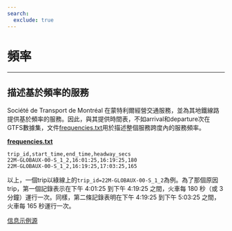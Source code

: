 ```yaml
---
search:
  exclude: true
---
```


# 頻率

<hr/>

## 描述基於頻率的服務

Société de Transport de Montréal 在蒙特利爾經營交通服務，並為其地鐵線路提供基於頻率的服務。因此，與其提供時間表，不如arrival和departure次在GTFS數據集，文件[frequencies.txt](../../reference/#frequenciestxt)用於描述整個服務跨度內的服務頻率。

[**frequencies.txt**](../../reference/#frequenciestxt)

    trip_id,start_time,end_time,headway_secs
    22M-GLOBAUX-00-S_1_2,16:01:25,16:19:25,180
    22M-GLOBAUX-00-S_1_2,16:19:25,17:03:25,165

以上，一個trip以綠線上的`trip_id=22M-GLOBAUX-00-S_1_2`為例。為了那個原因trip，第一個記錄表示在下午 4:01:25 到下午 4:19:25 之間，火車每 180 秒（或 3 分鐘）運行一次。同樣，第二條記錄表明在下午 4:19:25 到下午 5:03:25 之間，火車每 165 秒運行一次。

[信息示例源](https://www.stm.info/en/about/developers)
